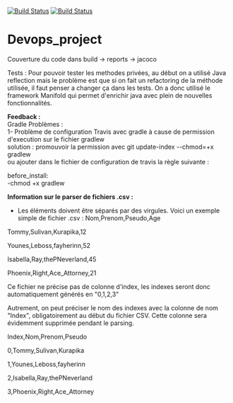 [![Build Status](https://travis-ci.com/Th3CracKed/Devops_project.svg?token=Ua5Bde4zpdwh2oEzqAWq&branch=master)](https://travis-ci.com/Th3CracKed/Devops_project)
[![Build Status](	https://img.shields.io/github/license/:user/:repo.svg)](https://github.com/Th3CracKed/Devops_project/blob/master/LICENSE.txt)
# Devops_project
Couverture du code dans build -> reports -> jacoco 

Tests : 
Pour pouvoir tester les methodes privées, au début on a utilisé Java reflection mais le problème est que si on fait un refactoring de la méthode utilisée, il faut penser a changer ça dans les tests.
On a donc utilisé le framework Manifold qui permet d'enrichir java avec plein de nouvelles fonctionnalités.

**Feedback :**   
Gradle Problèmes :  
1- Problème de configuration Travis avec gradle à cause de permission d'execution sur le fichier gradlew   
solution :  promouvoir la permission avec git update-index --chmod=+x gradlew  
ou  ajouter dans le fichier de configuration de travis la règle suivante :

before_install:  
 -chmod +x gradlew
 
 **Information sur le parser de fichiers .csv :**  
 - Les éléments doivent être séparés par des virgules.
 Voici un exemple simple de fichier .csv :
Nom,Prenom,Pseudo,Age

Tommy,Sulivan,Kurapika,12

Younes,Leboss,fayherinn,52

Isabella,Ray,thePNeverland,45

Phoenix,Right,Ace_Attorney,21

Ce fichier ne précise pas de colonne d'index, les indexes seront donc automatiquement générés en "0,1,2,3"

Autrement, on peut préciser le nom des indexes avec la colonne de nom "Index", obligatoirement au début du fichier CSV.
Cette colonne sera évidemment supprimée pendant le parsing.

Index,Nom,Prenom,Pseudo

0,Tommy,Sulivan,Kurapika

1,Younes,Leboss,fayherinn

2,Isabella,Ray,thePNeverland

3,Phoenix,Right,Ace_Attorney
 
